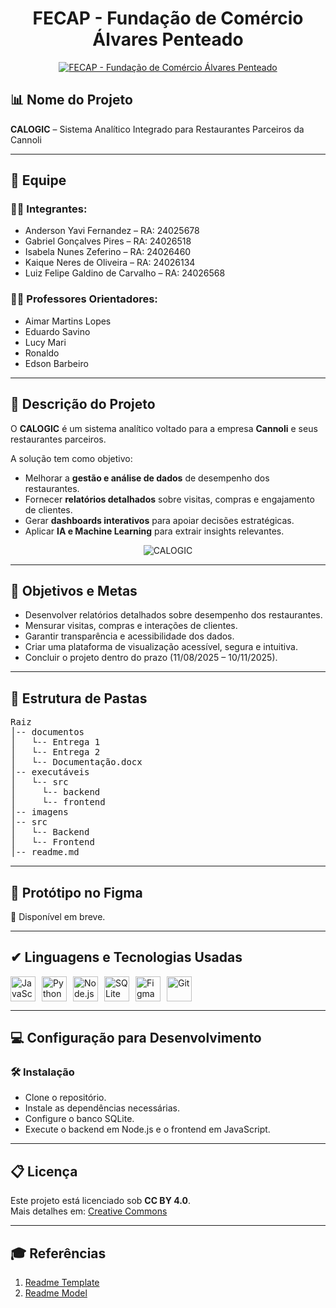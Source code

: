 <!DOCTYPE html>
<html lang="pt-BR">
<head>
  <meta charset="UTF-8">
</head>
<body>

<h1 align="center">FECAP - Fundação de Comércio Álvares Penteado</h1>

<p align="center">
  <a href="https://www.fecap.br/">
    <img src="https://encrypted-tbn0.gstatic.com/images?q=tbn:ANd9GcRhZPrRa89Kma0ZZogxm0pi-tCn_TLKeHGVxywp-LXAFGR3B1DPouAJYHgKZGV0XTEf4AE&usqp=CAU" alt="FECAP - Fundação de Comércio Álvares Penteado">
  </a>
</p>

<h2>📊 Nome do Projeto</h2>
<p><b>CALOGIC</b> – Sistema Analítico Integrado para Restaurantes Parceiros da Cannoli</p>

<hr>

<h2>👥 Equipe</h2>

<h3>👨‍💻 Integrantes:</h3>
<ul>
  <li>Anderson Yavi Fernandez – RA: 24025678</li>
  <li>Gabriel Gonçalves Pires – RA: 24026518</li>
  <li>Isabela Nunes Zeferino – RA: 24026460</li>
  <li>Kaique Neres de Oliveira – RA: 24026134</li>
  <li>Luiz Felipe Galdino de Carvalho – RA: 24026568</li>
</ul>

<h3>🧑‍🏫 Professores Orientadores:</h3>
<ul>
  <li>Aimar Martins Lopes</li>
  <li>Eduardo Savino</li>
  <li>Lucy Mari</li>
  <li>Ronaldo</li>
  <li>Edson Barbeiro</li>
</ul>

<hr>

<h2>📝 Descrição do Projeto</h2>
<p>
O <b>CALOGIC</b> é um sistema analítico voltado para a empresa <b>Cannoli</b> e seus restaurantes parceiros.
</p>
<p>
A solução tem como objetivo:
</p>
<ul>
  <li>Melhorar a <b>gestão e análise de dados</b> de desempenho dos restaurantes.</li>
  <li>Fornecer <b>relatórios detalhados</b> sobre visitas, compras e engajamento de clientes.</li>
  <li>Gerar <b>dashboards interativos</b> para apoiar decisões estratégicas.</li>
  <li>Aplicar <b>IA e Machine Learning</b> para extrair insights relevantes.</li>
</ul>

<p align="center">
  <img src="https://pix4free.org/assets/library/2021-01-20/originals/game.jpg" alt="CALOGIC">
</p>

<hr>

<h2>🎯 Objetivos e Metas</h2>
<ul>
  <li>Desenvolver relatórios detalhados sobre desempenho dos restaurantes.</li>
  <li>Mensurar visitas, compras e interações de clientes.</li>
  <li>Garantir transparência e acessibilidade dos dados.</li>
  <li>Criar uma plataforma de visualização acessível, segura e intuitiva.</li>
  <li>Concluir o projeto dentro do prazo (11/08/2025 – 10/11/2025).</li>
</ul>

<hr>

<h2>📁 Estrutura de Pastas</h2>

<pre>
Raiz
│-- documentos
│   └-- Entrega 1 
│   └-- Entrega 2    
│   └-- Documentação.docx
│-- executáveis
│   └-- src
│     └-- backend
│     └-- frontend 
│-- imagens
│-- src
│   └-- Backend
│   └-- Frontend
│-- readme.md
</pre>

<hr>

<h2>📄 Protótipo no Figma</h2>
<p>🔗 Disponível em breve.</p>

<hr>

<h2>✔ Linguagens e Tecnologias Usadas</h2>
<div style="display: flex; align-items: center; gap: 10px;">
  <img src="https://cdn.jsdelivr.net/gh/devicons/devicon/icons/javascript/javascript-original.svg" width="40" height="40" alt="JavaScript" />
  <img src="https://cdn.jsdelivr.net/gh/devicons/devicon/icons/python/python-original.svg" width="40" height="40" alt="Python" />
  <img src="https://cdn.jsdelivr.net/gh/devicons/devicon/icons/nodejs/nodejs-original.svg" width="40" height="40" alt="Node.js" />
  <img src="https://cdn.jsdelivr.net/gh/devicons/devicon/icons/sqlite/sqlite-original.svg" width="40" height="40" alt="SQLite" />
  <img src="https://cdn.jsdelivr.net/gh/devicons/devicon/icons/figma/figma-original.svg" width="40" height="40" alt="Figma" />
  <img src="https://cdn.jsdelivr.net/gh/devicons/devicon/icons/git/git-original.svg" width="40" height="40" alt="Git" />
</div>

<hr>

<h2>💻 Configuração para Desenvolvimento</h2>

<h3>🛠 Instalação</h3>
<ul>
  <li>Clone o repositório.</li>
  <li>Instale as dependências necessárias.</li>
  <li>Configure o banco SQLite.</li>
  <li>Execute o backend em Node.js e o frontend em JavaScript.</li>
</ul>


<hr>

<h2>📋 Licença</h2>
<p>
Este projeto está licenciado sob <b>CC BY 4.0</b>.<br>
Mais detalhes em: <a href="https://chooser-beta.creativecommons.org/">Creative Commons</a>
</p>

<hr>

<h2>🎓 Referências</h2>
<ol>
  <li><a href="https://github.com/iuricode/readme-template">Readme Template</a></li>
  <li><a href="https://github.com/gabrieldejesus/readme-model">Readme Model</a></li>
</ol>

</body>
</html>
